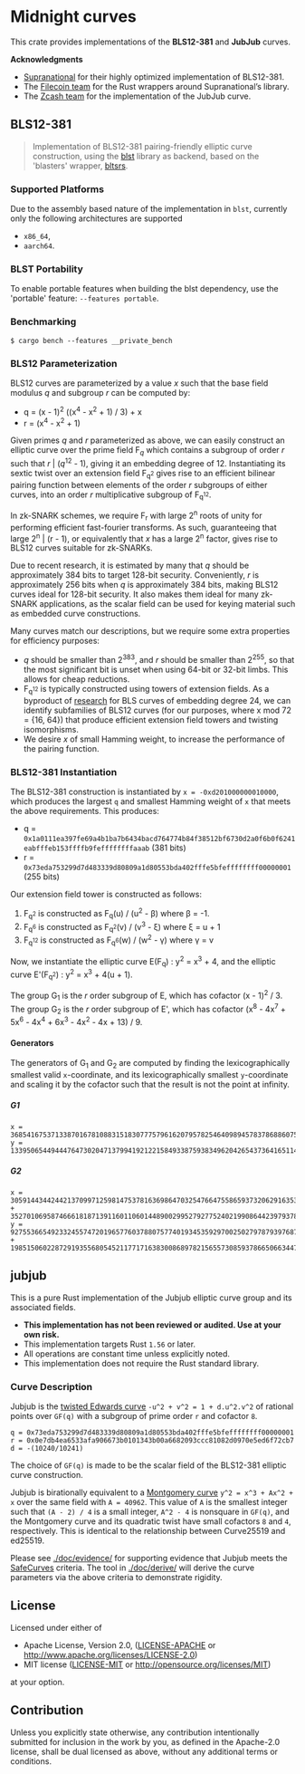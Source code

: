 # Midnight curves

This crate provides implementations of the **BLS12-381** and **JubJub** curves.

**Acknowledgments**
- [Supranational](https://github.com/supranational) for their highly optimized implementation of BLS12-381.
- The [Filecoin team](https://github.com/filecoin-project) for the Rust wrappers around Supranational’s library.
- The [Zcash team](https://github.com/zcash) for the implementation of the JubJub curve.

## BLS12-381

> Implementation of BLS12-381 pairing-friendly elliptic curve construction, using the [blst](https://github.com/supranational/blst) library as backend,
> based on the 'blasters' wrapper, [bltsrs](https://github.com/filecoin-project/blstrs).

### Supported Platforms

Due to the assembly based nature of the implementation in `blst`, currently only the following architectures are supported

- `x86_64`,
- `aarch64`.

### BLST Portability

To enable portable features when building the blst dependency, use the 'portable' feature: `--features portable`.


### Benchmarking

```
$ cargo bench --features __private_bench
```


### BLS12 Parameterization

BLS12 curves are parameterized by a value *x* such that the base field modulus *q* and subgroup *r* can be computed by:

* q = (x - 1)<sup>2</sup> ((x<sup>4</sup> - x<sup>2</sup> + 1) / 3) + x
* r = (x<sup>4</sup> - x<sup>2</sup> + 1)

Given primes *q* and *r* parameterized as above, we can easily construct an elliptic curve over the prime field F<sub>*q*</sub> which contains a subgroup of order *r* such that *r* | (*q*<sup>12</sup> - 1), giving it an embedding degree of 12. Instantiating its sextic twist over an extension field F<sub>q<sup>2</sup></sub> gives rise to an efficient bilinear pairing function between elements of the order *r* subgroups of either curves, into an order *r* multiplicative subgroup of F<sub>q<sup>12</sup></sub>.

In zk-SNARK schemes, we require F<sub>r</sub> with large 2<sup>n</sup> roots of unity for performing efficient fast-fourier transforms. As such, guaranteeing that large 2<sup>n</sup> | (r - 1), or equivalently that *x* has a large 2<sup>n</sup> factor, gives rise to BLS12 curves suitable for zk-SNARKs.

Due to recent research, it is estimated by many that *q* should be approximately 384 bits to target 128-bit security. Conveniently, *r* is approximately 256 bits when *q* is approximately 384 bits, making BLS12 curves ideal for 128-bit security. It also makes them ideal for many zk-SNARK applications, as the scalar field can be used for keying material such as embedded curve constructions.

Many curves match our descriptions, but we require some extra properties for efficiency purposes:

* *q* should be smaller than 2<sup>383</sup>, and *r* should be smaller than 2<sup>255</sup>, so that the most significant bit is unset when using 64-bit or 32-bit limbs. This allows for cheap reductions.
* F<sub>q<sup>12</sup></sub> is typically constructed using towers of extension fields. As a byproduct of [research](https://eprint.iacr.org/2011/465.pdf) for BLS curves of embedding degree 24, we can identify subfamilies of BLS12 curves (for our purposes, where x mod 72 = {16, 64}) that produce efficient extension field towers and twisting isomorphisms.
* We desire *x* of small Hamming weight, to increase the performance of the pairing function.

### BLS12-381 Instantiation

The BLS12-381 construction is instantiated by `x = -0xd201000000010000`, which produces the largest `q` and smallest Hamming weight of `x` that meets the above requirements. This produces:

* q = `0x1a0111ea397fe69a4b1ba7b6434bacd764774b84f38512bf6730d2a0f6b0f6241eabfffeb153ffffb9feffffffffaaab` (381 bits)
* r = `0x73eda753299d7d483339d80809a1d80553bda402fffe5bfeffffffff00000001` (255 bits)

Our extension field tower is constructed as follows:

1. F<sub>q<sup>2</sup></sub> is constructed as F<sub>q</sub>(u) / (u<sup>2</sup> - β) where β = -1.
2. F<sub>q<sup>6</sup></sub> is constructed as F<sub>q<sup>2</sup></sub>(v) / (v<sup>3</sup> - ξ) where ξ = u + 1
3. F<sub>q<sup>12</sup></sub> is constructed as F<sub>q<sup>6</sup></sub>(w) / (w<sup>2</sup> - γ) where γ = v

Now, we instantiate the elliptic curve E(F<sub>q</sub>) : y<sup>2</sup> = x<sup>3</sup> + 4, and the elliptic curve E'(F<sub>q<sup>2</sup></sub>) : y<sup>2</sup> = x<sup>3</sup> + 4(u + 1).

The group G<sub>1</sub> is the *r* order subgroup of E, which has cofactor (x - 1)<sup>2</sup> / 3. The group G<sub>2</sub> is the *r* order subgroup of E', which has cofactor (x<sup>8</sup> - 4x<sup>7</sup> + 5x<sup>6</sup> - 4x<sup>4</sup> + 6x<sup>3</sup> - 4x<sup>2</sup> - 4x + 13) / 9.

#### Generators

The generators of G<sub>1</sub> and G<sub>2</sub> are computed by finding the lexicographically smallest valid `x`-coordinate, and its lexicographically smallest `y`-coordinate and scaling it by the cofactor such that the result is not the point at infinity.

##### G1

```
x = 3685416753713387016781088315183077757961620795782546409894578378688607592378376318836054947676345821548104185464507
y = 1339506544944476473020471379941921221584933875938349620426543736416511423956333506472724655353366534992391756441569
```

##### G2

```
x = 3059144344244213709971259814753781636986470325476647558659373206291635324768958432433509563104347017837885763365758*u + 352701069587466618187139116011060144890029952792775240219908644239793785735715026873347600343865175952761926303160
y = 927553665492332455747201965776037880757740193453592970025027978793976877002675564980949289727957565575433344219582*u + 1985150602287291935568054521177171638300868978215655730859378665066344726373823718423869104263333984641494340347905
```

## jubjub
This is a pure Rust implementation of the Jubjub elliptic curve group and its associated fields.

* **This implementation has not been reviewed or audited. Use at your own risk.**
* This implementation targets Rust `1.56` or later.
* All operations are constant time unless explicitly noted.
* This implementation does not require the Rust standard library.

### Curve Description

Jubjub is the [twisted Edwards curve](https://en.wikipedia.org/wiki/Twisted_Edwards_curve) `-u^2 + v^2 = 1 + d.u^2.v^2` of rational points over `GF(q)` with a subgroup of prime order `r` and cofactor `8`.

```
q = 0x73eda753299d7d483339d80809a1d80553bda402fffe5bfeffffffff00000001
r = 0x0e7db4ea6533afa906673b0101343b00a6682093ccc81082d0970e5ed6f72cb7
d = -(10240/10241)
```

The choice of `GF(q)` is made to be the scalar field of the BLS12-381 elliptic curve construction.

Jubjub is birationally equivalent to a [Montgomery curve](https://en.wikipedia.org/wiki/Montgomery_curve) `y^2 = x^3 + Ax^2 + x` over the same field with `A = 40962`. This value of `A` is the smallest integer such that `(A - 2) / 4` is a small integer, `A^2 - 4` is nonsquare in `GF(q)`, and the Montgomery curve and its quadratic twist have small cofactors `8` and `4`, respectively. This is identical to the relationship between Curve25519 and ed25519.

Please see [./doc/evidence/](./doc/evidence/) for supporting evidence that Jubjub meets the [SafeCurves](https://safecurves.cr.yp.to/index.html) criteria. The tool in [./doc/derive/](./doc/derive/) will derive the curve parameters via the above criteria to demonstrate rigidity.

## License

Licensed under either of

 * Apache License, Version 2.0, ([LICENSE-APACHE](LICENSE-APACHE) or http://www.apache.org/licenses/LICENSE-2.0)
 * MIT license ([LICENSE-MIT](LICENSE-MIT) or http://opensource.org/licenses/MIT)

at your option.

## Contribution

Unless you explicitly state otherwise, any contribution intentionally
submitted for inclusion in the work by you, as defined in the Apache-2.0
license, shall be dual licensed as above, without any additional terms or
conditions.
